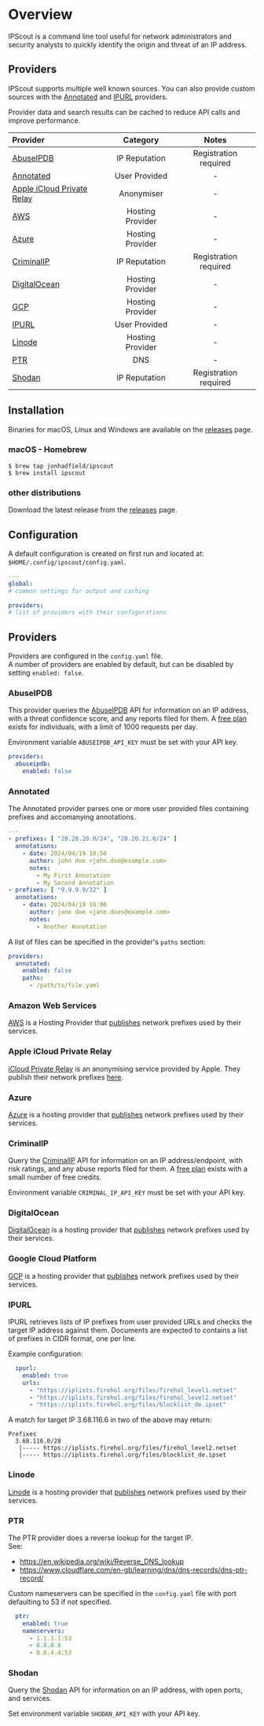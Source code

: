 # Overview

IPScout is a command line tool useful for network administrators and security analysts to quickly identify the origin
and threat of
an IP address.

## Providers

IPScout supports multiple well known sources. You can also provide custom sources
with the [Annotated](#Annotated) and [IPURL](#IPURL) providers.

Provider data and search results can be cached to reduce API calls and improve performance.

| Provider                                                  |     Category     |         Notes         |
|:----------------------------------------------------------|:----------------:|:---------------------:|
| [AbuseIPDB](#AbuseIPDB)                                   |  IP Reputation   | Registration required |
| [Annotated](#Annotated)                                   |  User Provided   |           -           |
| [Apple iCloud Private Relay](#Apple-iCloud-Private-Relay) |    Anonymiser    |           -           |
| [AWS](#Amazon-Web-Services)                               | Hosting Provider |           -           |    
| [Azure](#Azure)                                           | Hosting Provider |           -           |
| [CriminalIP](#CriminalIP)                                 |  IP Reputation   | Registration required |
| [DigitalOcean](#DigitalOcean)                             | Hosting Provider |           -           |
| [GCP](#Google-Cloud-Platform)                             | Hosting Provider |           -           |
| [IPURL](#IPURL)                                           |  User Provided   |           -           |
| [Linode](#Linode)                                         | Hosting Provider |           -           |
| [PTR](#PTR)                                               |       DNS        |           -           |
| [Shodan](#Shodan)                                         |  IP Reputation   | Registration required |

## Installation

Binaries for macOS, Linux and Windows are available on the [releases](https://github.com/jonhadfield/ipscout/releases)
page.

### macOS - Homebrew

```
$ brew tap jonhadfield/ipscout
$ brew install ipscout
```

### other distributions

Download the latest release from the [releases](https://github.com/jonhadfield/ipscout/releases) page.

## Configuration

A default configuration is created
on first run and located at: `$HOME/.config/ipscout/config.yaml`.

```yaml
---
global:
# common settings for output and caching

providers:
# list of providers with their configurations
```

## Providers

Providers are configured in the `config.yaml` file.  
A number of providers are enabled by default, but can be disabled by setting `enabled: false`.

### AbuseIPDB

This provider queries the [AbuseIPDB](https://www.abuseipdb.com/) API for information on an IP address, with a threat
confidence score, and any reports filed for them.
A [free plan](https://www.abuseipdb.com/pricing) exists for individuals, with a limit of 1000 requests per day.

Environment variable `ABUSEIPDB_API_KEY` must be set with your API key.

```yaml
providers:
  abuseipdb:
    enabled: false
```

### Annotated

The Annotated provider parses one or more user provided files containing prefixes and accomanying annotations.

```yaml
---
- prefixes: [ "20.20.20.0/24", "20.20.21.0/24" ]
  annotations:
    - date: 2024/04/19 18:58
      author: john doe <john.doe@example.com>
      notes:
        - My First Annotation
        - My Second Annotation
- prefixes: [ "9.9.9.9/32" ]
  annotations:
    - date: 2024/04/19 19:00
      author: jane doe <jane.does@example.com>
      notes:
        - Another Annotation
```

A list of files can be specified in the provider's `paths` section:

```yaml
providers:
  annotated:
    enabled: false
    paths:
      - /path/to/file.yaml
```

### Amazon Web Services

[AWS](https://aws.amazon.com/) is a Hosting Provider
that [publishes](https://docs.aws.amazon.com/vpc/latest/userguide/aws-ip-ranges.html#aws-ip-download) network prefixes
used by their services.

### Apple iCloud Private Relay

[iCloud Private Relay](https://support.apple.com/en-us/102602) is an anonymising service provided by Apple. They publish
their network prefixes [here](https://mask-api.icloud.com/egress-ip-ranges.csv).

### Azure

[Azure](https://azure.microsoft.com/) is a hosting provider
that [publishes](https://www.microsoft.com/en-gb/download/details.aspx?id=56519) network prefixes used by their
services.

### CriminalIP

Query the [CriminalIP](https://www.criminalip.io/) API for information on an IP address/endpoint, with risk ratings, and
any abuse reports filed for them.
A [free plan](https://www.criminalip.io/pricing) exists with a small number of free credits.

Environment variable `CRIMINAL_IP_API_KEY` must be set with your API key.

### DigitalOcean

[DigitalOcean](https://www.digitalocean.com/) is a hosting provider
that [publishes](https://www.digitalocean.com/geo/google.csv) network prefixes used by their services.

### Google Cloud Platform
[GCP](https://cloud.google.com/) is a hosting provider
that [publishes](https://cloud.google.com/compute/docs/faq#find_ip_range) network prefixes used by their
services.

### IPURL

IPURL retrieves lists of IP prefixes from user provided URLs and checks the target IP address against them.
Documents are expected to contains a list of prefixes in CIDR format, one per line.

Example configuration:
```yaml
  ipurl:
    enabled: true
    urls:
      - "https://iplists.firehol.org/files/firehol_level1.netset"
      - "https://iplists.firehol.org/files/firehol_level2.netset"
      - "https://iplists.firehol.org/files/blocklist_de.ipset"
```
A match for target IP 3.68.116.6 in two of the above may return:
```
Prefixes                                                                     
  3.68.116.0/28                                                    
   |----- https://iplists.firehol.org/files/firehol_level2.netset     
   |----- https://iplists.firehol.org/files/blocklist_de.ipset      
```

### Linode

[Linode](https://www.linode.com/) is a hosting provider
that [publishes](https://geoip.linode.com/) network prefixes used by their services.

### PTR

The PTR provider does a reverse lookup for the target IP.  
See:
- https://en.wikipedia.org/wiki/Reverse_DNS_lookup
- https://www.cloudflare.com/en-gb/learning/dns/dns-records/dns-ptr-record/

Custom nameservers can be specified in the `config.yaml` file with port defaulting to 53 if not specified.
```yaml
  ptr:
    enabled: true
    nameservers:
      - 1.1.1.1:53
      - 8.8.8.8
      - 8.8.4.4:53
```

### Shodan

Query the [Shodan](https://www.shodan.io/) API for information on an IP address, with open ports, and services.

Set environment variable `SHODAN_API_KEY` with your API key.


